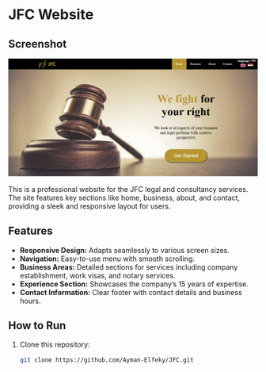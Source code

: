 # JFC Website

## Screenshot

![Screenshot](jfc.png)

This is a professional website for the JFC legal and consultancy services. The site features key sections like home, business, about, and contact, providing a sleek and responsive layout for users.

## Features

- **Responsive Design:** Adapts seamlessly to various screen sizes.
- **Navigation:** Easy-to-use menu with smooth scrolling.
- **Business Areas:** Detailed sections for services including company establishment, work visas, and notary services.
- **Experience Section:** Showcases the company’s 15 years of expertise.
- **Contact Information:** Clear footer with contact details and business hours.

## How to Run

1. Clone this repository:
   ```bash
   git clone https://github.com/Ayman-Elfeky/JFC.git
